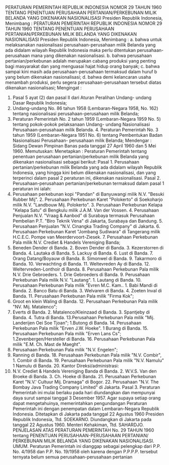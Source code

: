  PERATURAN PEMERINTAH REPUBLIK INDONESIA NOMOR 29 TAHUN 1960 TENTANG PENENTUAN PERUSAHAAN PERTANIAN/PERKEBUNAN MILIK BELANDA YANG DIKENAKAN NASIONALISASI Presiden Republik Indonesia, Menimbang : PERATURAN PEMERINTAH REPUBLIK INDONESIA NOMOR 29 TAHUN 1960 TENTANG PENENTUAN PERUSAHAAN PERTANIAN/PERKEBUNAN MILIK BELANDA YANG DIKENAKAN NASIONALISASI Presiden Republik Indonesia, Menimbang :
a. bahwa untuk melaksanakan nasionalisasi perusahaan-perusahaan milik Belanda yang ada didalam wilayah Republik Indonesia maka perlu ditentukan perusahaan-perusahaan mana yang dikenakan nasionalisasi. b. bahwa perusahaan pertanian/perkebunan adalah merupakan cabang produksi yang penting bagi masyarakat dan yang menguasai hajat hidup orang banyak;
c. bahwa sampai kini masih ada perusahaan-perusahaan termaksud dalam huruf b yang belum dikenakan nasionalisasi;
d. bahwa demi kelancaran usaha menambah produksi, perlu segera perusahaan-perusahaan tersebut diatas dikenakan nasionalisasi;
Mengingat :

1. Pasal 5 ayat (2) dan pasal II dari Aturan Peralihan Undang- undang Dasar Republik Indonesia;
2. Undang-undang No. 86 tahun 1958 (Lembaran-Negara 1958, No. 162) tentang nasionalisasi perusahaan-perusahaan milik Belanda;
3. Peraturan Pemerintah No. 2 tahun 1959 (Lembaran-Negara 1959 No. 5) tentang pokok-pokok pelaksanaan Undang- undang Nasionalisasi Perusahaan-perusahaan milik Belanda. 4. Peraturan Pemerintah No. 3 tahun 1959 (Lembaran-Negara 1951 No. 6) tentang Pembentukan Badan Nasionalisasi Perusahaan- perusahaan milik Belanda; Mendengar : Sidang Dewan Pimpinan Banas pada tanggal 27 April 1960 dan 5 Mei 1960. Memutuskan: Menetapkan : Peraturan Pemerintah tentang penentuan perusahaan pertanian/perkebunan milik Belanda yang dikenakan nasionalisasi sebagai berikut: Pasal 1. Perusahaan pertanian/perkebunan milik Belanda yang ada didalam wilayah Republik Indonesia, yang hingga kini belum dikenakan nasionalisasi, dan yang terperinci dalam pasal 2 peraturan ini, dikenakan nasionalisasi. Pasal 2. Perusahaan-perusahaan pertanian/perkebunan termaksud dalam pasal 1 peraturan ini ialah:
1. Perusahaan perkebunan kopi "Pandan" di Banyuwangi milik N.V. "Besuki Rubber Mij". 2. Perusahaan Perkebunan Karet "Polokerto" di Soekoharjo milik N.V. "Landbouw Mij. Polokerto". 3. Perusahaan Perkebunan Kelapa "Kelapa Satu" di Bengkulu milik J.A.M. Van der Vossen. 4. Perusahaan Penjualan N.V. "Vraag & Aanbod" di Surabaya termasuk Perusahaan Pembelian P.T. "Biro Teknik Vena" di Jakarta, Surabaya dan Bandung. 5. Perusahaan Penjualan "N.V. Cinangka Trading Company" di Jakarta. 6. Perusahaan Perkebunan Karet "Jombang Sudiwara" di Tangerang milik H.C.E.C. Pompe van Meerdervoort-Ziesek. 7. Perusahaan Perkebunan Pala milik N.V. Crediet & Handels Vereniging Banda;
1. Beneden Dender di Banda. 2. Boven Dender di Banda. 3. Kezerstorren di Banda. 4. Lautaka di Banda. 5. Lackuy di Banda. 6. Lust di Banda. 7. Orang Datang/Boyauw di Banda. 8. Simonwel di Banda. 9. Takarmoro di Banda. 10. Verwachting di Banda. 11. Weltevreden Ay di Banda. 12. Weltervreden-Lonthoir di Banda. 8. Perusahaan Perkebunan Pala milik N.V. Drie Gebroeders. 1. Drie Gebroeders di Banda. 9. Perusahaan Perkebunan Pala milik N.V. "Lautang". 1. Lautang di Banda. 10. Perusahaan Perkebunan Pala milik "Evren M.C. Kam.. 1. Babi Mandi di Banda. 2. Banco Batu di Banda. 3. Welvaren di Banda. 4. Zoeten Inval di Banda. 11. Perusahaan Perkebunan Pala milik "Firma Kok";
1. Groot en klein Waling di Banda. 12. Perusahaan Perkebunan Pala milik "NV. Mij. Matalenco";
1. Everts di Banda. 2. Matalenco/Kleinzaad di Banda. 3. Spantjeby di Banda. 4. Tutra di Banda. 13.Perusahaan Perkebunan Pala milik "Mij. Landerijen Oei Soe Tjoan";
1.Butong di Banda. 14. Perusahaan Perkebunan Pala milik "Erven J.W. Hoeke". 1 Burang di Banda. 15. Perusahaan Perkebunan Pala milik "Erven Lans Cs";
1.Zevenbergen/Hersteller di Banda. 16. Perusahaan Perkebunan Pala milik "E.M. Ch. Mast de Maeght".
17. Perusahaan Perkebunan Pala milik "N.V. Engelen";
1. Ranning di Banda. 18. Perusahaan Perkebunan Pala milik "N.V. Combir", 1. Combir di Banda. 19. Perusahaan Perkebunan Pala milik "N.V. Namulu" 1 Namulu di Banda. 20. Kantor Direksi/administrasi:
1. N.V. Crediet & Handels Vereniging Banda di Banda. 2. W.V.S. Van den Broeke di Banda. 3. Ch. Hoeke di Banda. 21. Perusahaan Perkebunan Karet "N.V.' Cultuur Mij. Dramaga" di Bogor. 22. Perusahaan "N.V. The Bombay Java Trading Company Limited" di Jakarta. Pasal 3. Peraturan Pemerintah ini mulai berlaku pada hari diundangkan dan mempunyai daya surut sampai tanggal 3 Desember 1957. Agar supaya setiap orang dapat mengetahuinya, memerintahkan pengundangan Peraturan Pemerintah ini dengan penempatan dalam Lembaran-Negara Republik Indonesia. Ditetapkan di Jakarta pada tanggal 22 Agustus 1960 Presiden Republik Indonesia, Ttd. SOEKARNO. Diundangkan di Jakarta pada tanggal 22 Agustus 1960. Menteri Kehakiman, Ttd. SAHARDJO. PENJELASAN ATAS PERATURAN PEMERINTAH No. 29 TAHUN 1960 tentang PENENTUAN PERUSAHAAN-PERUSAHAAN PERTANIAN/ PERKEBUNAN MILIK BELANDA YANG DIKENAKAN NASIONALISASI. UMUM. Peraturan Pemerintah ini dianggap sebagai pelengkap dari P.P. No. 4/1958 dan P.P. No. 19/1958 oleh karena dengan P.P.P.P. tersebut ternyata belum semua perusahaan-perusahaan pertanian